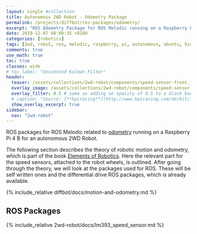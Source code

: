 ```yaml
---
layout: single #collection
title: Autonomous 2WD Robot - Odometry Package
permalink: /projects/diffbot/ros-packages/odometry/
excerpt: "ROS Odometry Package for ROS Melodic running on a Raspberry Pi 4 for an autonomous 2WD Robot to localize itself."
date: 2019-12-07 08:00:35 +0100
categories: [robotics]
tags: [2wd, robot, ros, melodic, raspberry, pi, autonomous, ubuntu, bionic, package, perception, speed, sensor, odometry, localization]
comments: true
use_math: true
toc: true
classes: wide
# toc_label: "Unscented Kalman Filter"
header:
  teaser: /assets/collections/2wd-robot/components/speed-sensor-front.jpg
  overlay_image: /assets/collections/2wd-robot/components/speed-sensor-front.jpg
  overlay_filter: 0.5 # same as adding an opacity of 0.5 to a black background
  # caption: "Source: [**hpiracing**](http://www.hpiracing.com/de/kit/114343)"
  show_overlay_excerpt: true
sidebar:
  nav: "2wd-robot"
---
```


ROS packages for ROS Melodic related to [odometry](https://en.wikipedia.org/wiki/Odometry) running on a Raspberry Pi 4 B for an autonomous 2WD Robot.

The following section describes the theory of robotic motion and odometry, which is part of the book [Elements of Robotics](https://link.springer.com/book/10.1007/978-3-319-62533-1). Here the relevant part for the speed sensors, attached to the robot wheels, is outlined. After going through the theory, we will look at the packages used for ROS. These will be self written ones and the differential drive ROS packages, which is already available.

{% include_relative diffbot/docs/motion-and-odometry.md %}

## ROS Packages

{% include_relative 2wd-robot/docs/lm393_speed_sensor.md %}
